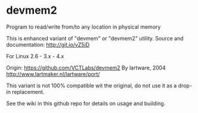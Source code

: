 # devmem2

Program to read/write from/to any location in physical memory

This is enhanced variant of "devmem" or "devmem2" utility.
Source and documentation: http://git.io/vZ5iD

For Linux 2.6 - 3.x - 4.x


Origin: https://github.com/VCTLabs/devmem2
By lartware, 2004
http://www.lartmaker.nl/lartware/port/

This variant is not 100% compatible wit the original, do not use it as a drop-in replacement.

See the wiki in this github repo for details on usage and building.
